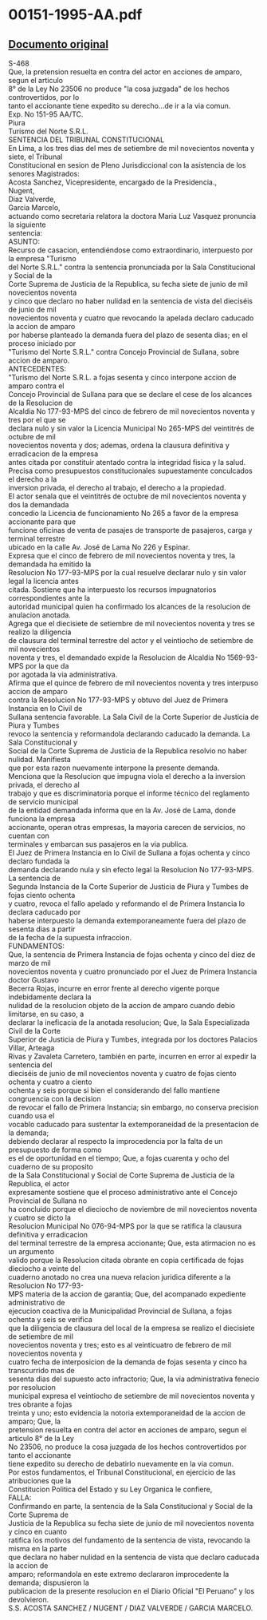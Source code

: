
00151-1995-AA.pdf
=================
  
[Documento original](https://tc.gob.pe/jurisprudencia/1997/00151-1995-AA.pdf)  
---  
S-468  
Que, la pretension resuelta en contra del actor en acciones de amparo, segun el articulo  
8° de la Ley No 23506 no produce "la cosa juzgada" de los hechos controvertidos, por lo  
tanto el accionante tiene expedito su derecho...de ir a la via comun.  
Exp. No 151-95 AA/TC.  
Piura  
Turismo del Norte S.R.L.  
SENTENCIA DEL TRIBUNAL CONSTITUCIONAL  
En Lima, a los tres dias del mes de setiembre de mil novecientos noventa y siete, el Tribunal  
Constitucional en sesion de Pleno Jurisdiccional con la asistencia de los senores Magistrados:  
Acosta Sanchez, Vicepresidente, encargado de la Presidencia.,  
Nugent,  
Diaz Valverde,  
Garcia Marcelo,  
actuando como secretaria relatora la doctora Maria Luz Vasquez pronuncia la siguiente  
sentencia:  
ASUNTO:  
Recurso de casacion, entendiéndose como extraordinario, interpuesto por la empresa "Turismo  
del Norte S.R.L." contra la sentencia pronunciada por la Sala Constitucional y Social de la  
Corte Suprema de Justicia de la Republica, su fecha siete de junio de mil novecientos noventa  
y cinco que declaro no haber nulidad en la sentencia de vista del dieciséis de junio de mil  
novecientos noventa y cuatro que revocando la apelada declaro caducado la accion de amparo  
por haberse planteado la demanda fuera del plazo de sesenta dias; en el proceso iniciado por  
"Turismo del Norte S.R.L." contra Concejo Provincial de Sullana, sobre accion de amparo.  
ANTECEDENTES:  
"Turismo del Norte S.R.L. a fojas sesenta y cinco interpone accion de amparo contra el  
Concejo Provincial de Sullana para que se declare el cese de los alcances de la Resolucion de  
Alcaldia No 177-93-MPS del cinco de febrero de mil novecientos noventa y tres por el que se  
declara nulo y sin valor la Licencia Municipal No 265-MPS del veintitrés de octubre de mil  
novecientos noventa y dos; ademas, ordena la clausura definitiva y erradicacion de la empresa  
antes citada por constituir atentado contra la integridad fisica y la salud.  
Precisa como presupuestos constitucionales supuestamente conculcados el derecho a la  
inversion privada, el derecho al trabajo, el derecho a la propiedad.  
El actor senala que el veintitrés de octubre de mil novecientos noventa y dos la demandada  
concedio la Licencia de funcionamiento No 265 a favor de la empresa accionante para que  
funcione oficinas de venta de pasajes de transporte de pasajeros, carga y terminal terrestre  
ubicado en la calle Av. José de Lama No 226 y Espinar.  
Expresa que el cinco de febrero de mil novecientos noventa y tres, la demandada ha emitido la  
Resolucion No 177-93-MPS por la cual resuelve declarar nulo y sin valor legal la licencia antes  
citada. Sostiene que ha interpuesto los recursos impugnatorios correspondientes ante la  
autoridad municipal quien ha confirmado los alcances de la resolucion de anulacion anotada.  
Agrega que el diecisiete de setiembre de mil novecientos noventa y tres se realizo la diligencia  
de clausura del terminal terrestre del actor y el veintiocho de setiembre de mil novecientos  
noventa y tres, el demandado expide la Resolucion de Alcaldia No 1569-93-MPS por la que da  
por agotada la via administrativa.  
Afirma que el quince de febrero de mil novecientos noventa y tres interpuso accion de amparo  
contra la Resolucion No 177-93-MPS y obtuvo del Juez de Primera Instancia en lo Civil de  
Sullana sentencia favorable. La Sala Civil de la Corte Superior de Justicia de Piura y Tumbes  
revoco la sentencia y reformandola declarando caducado la demanda. La Sala Constitucional y  
Social de la Corte Suprema de Justicia de la Republica resolvio no haber nulidad. Manifiesta  
que por esta razon nuevamente interpone la presente demanda.  
Menciona que la Resolucion que impugna viola el derecho a la inversion privada, el derecho al  
trabajo y que es discriminatoria porque el informe técnico del reglamento de servicio municipal  
de la entidad demandada informa que en la Av. José de Lama, donde funciona la empresa  
accionante, operan otras empresas, la mayoria carecen de servicios, no cuentan con  
terminales y embarcan sus pasajeros en la via publica.  
El Juez de Primera Instancia en lo Civil de Sullana a fojas ochenta y cinco declaro fundada la  
demanda declarando nula y sin efecto legal la Resolucion No 177-93-MPS. La sentencia de  
Segunda Instancia de la Corte Superior de Justicia de Piura y Tumbes de fojas ciento ochenta  
y cuatro, revoca el fallo apelado y reformando el de Primera Instancia lo declara caducado por  
haberse interpuesto la demanda extemporaneamente fuera del plazo de sesenta dias a partir  
de la fecha de la supuesta infraccion.  
FUNDAMENTOS:  
Que, la sentencia de Primera Instancia de fojas ochenta y cinco del diez de marzo de mil  
novecientos noventa y cuatro pronunciado por el Juez de Primera Instancia doctor Gustavo  
Becerra Rojas, incurre en error frente al derecho vigente porque indebidamente declara la  
nulidad de la resolucion objeto de la accion de amparo cuando debio limitarse, en su caso, a  
declarar la ineficacia de la anotada resolucion; Que, la Sala Especializada Civil de la Corte  
Superior de Justicia de Piura y Tumbes, integrada por los doctores Palacios Villar, Arteaga  
Rivas y Zavaleta Carretero, también en parte, incurren en error al expedir la sentencia del  
dieciséis de junio de mil novecientos noventa y cuatro de fojas ciento ochenta y cuatro a ciento  
ochenta y seis porque si bien el considerando del fallo mantiene congruencia con la decision  
de revocar el fallo de Primera Instancia; sin embargo, no conserva precision cuando usa el  
vocablo caducado para sustentar la extemporaneidad de la presentacion de la demanda;  
debiendo declarar al respecto la improcedencia por la falta de un presupuesto de forma como  
es el de oportunidad en el tiempo; Que, a fojas cuarenta y ocho del cuaderno de su proposito  
de la Sala Constitucional y Social de Corte Suprema de Justicia de la Republica, el actor  
expresamente sostiene que el proceso administrativo ante el Concejo Provincial de Sullana no  
ha concluido porque el dieciocho de noviembre de mil novecientos noventa y cuatro se dicto la  
Resolucion Municipal No 076-94-MPS por la que se ratifica la clausura definitiva y erradicacion  
del terminal terrestre de la empresa accionante; Que, esta atirmacion no es un argumento  
valido porque la Resolucion citada obrante en copia certificada de fojas dieciocho a veinte del  
cuaderno anotado no crea una nueva relacion juridica diferente a la Resolucion No 177-93-  
MPS materia de la accion de garantia; Que, del acompanado expediente administrativo de  
ejecucion coactiva de la Municipalidad Provincial de Sullana, a fojas ochenta y seis se verifica  
que la diligencia de clausura del local de la empresa se realizo el diecisiete de setiembre de mil  
novecientos noventa y tres; esto es al veinticuatro de febrero de mil novecientos noventa y  
cuatro fecha de interposicion de la demanda de fojas sesenta y cinco ha transcurrido mas de  
sesenta dias del supuesto acto infractorio; Que, la via administrativa fenecio por resolucion  
municipal expresa el veintiocho de setiembre de mil novecientos noventa y tres obrante a fojas  
treinta y uno; esto evidencia la notoria extemporaneidad de la accion de amparo; Que, la  
pretension resuelta en contra del actor en acciones de amparo, segun el articulo 8° de la Ley  
No 23506, no produce la cosa juzgada de los hechos controvertidos por tanto el accionante  
tiene expedito su derecho de debatirlo nuevamente en la via comun.  
Por estos fundamentos, el Tribunal Constitucional, en ejercicio de las atribuciones que la  
Constitucion Politica del Estado y su Ley Organica le confiere,  
FALLA:  
Confirmando en parte, la sentencia de la Sala Constitucional y Social de la Corte Suprema de  
Justicia de la Republica su fecha siete de junio de mil novecientos noventa y cinco en cuanto  
ratifica los motivos del fundamento de la sentencia de vista, revocando la misma en la parte  
que declara no haber nulidad en la sentencia de vista que declaro caducada la accion de  
amparo; reformandola en este extremo declararon improcedente la demanda; dispusieron la  
publicacion de la presente resolucion en el Diario Oficial "El Peruano" y los devolvieron.  
S.S. ACOSTA SANCHEZ / NUGENT / DIAZ VALVERDE / GARCIA MARCELO.